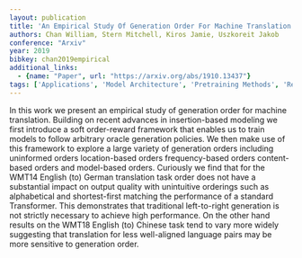 ```yaml
---
layout: publication
title: 'An Empirical Study Of Generation Order For Machine Translation'
authors: Chan William, Stern Mitchell, Kiros Jamie, Uszkoreit Jakob
conference: "Arxiv"
year: 2019
bibkey: chan2019empirical
additional_links:
  - {name: "Paper", url: "https://arxiv.org/abs/1910.13437"}
tags: ['Applications', 'Model Architecture', 'Pretraining Methods', 'Reinforcement Learning', 'Tools', 'Transformer']
---
```

In this work we present an empirical study of generation order for machine translation. Building on recent advances in insertion-based modeling we first introduce a soft order-reward framework that enables us to train models to follow arbitrary oracle generation policies. We then make use of this framework to explore a large variety of generation orders including uninformed orders location-based orders frequency-based orders content-based orders and model-based orders. Curiously we find that for the WMT14 English (to) German translation task order does not have a substantial impact on output quality with unintuitive orderings such as alphabetical and shortest-first matching the performance of a standard Transformer. This demonstrates that traditional left-to-right generation is not strictly necessary to achieve high performance. On the other hand results on the WMT18 English (to) Chinese task tend to vary more widely suggesting that translation for less well-aligned language pairs may be more sensitive to generation order.
